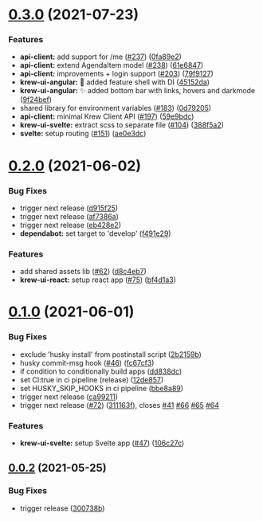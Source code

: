 # [0.3.0](https://github.com/move4mobile/krew-workspace/compare/v0.2.0...v0.3.0) (2021-07-23)


### Features

* **api-client:** add support for /me ([#237](https://github.com/move4mobile/krew-workspace/issues/237)) ([0fa89e2](https://github.com/move4mobile/krew-workspace/commit/0fa89e226e539fadcb598f21144f0ba6bd2d31bd))
* **api-client:** extend AgendaItem model ([#238](https://github.com/move4mobile/krew-workspace/issues/238)) ([61e6847](https://github.com/move4mobile/krew-workspace/commit/61e6847e0a3848535759e897bc0d1c5ef9b43d64))
* **api-client:** improvements + login support  ([#203](https://github.com/move4mobile/krew-workspace/issues/203)) ([79f9127](https://github.com/move4mobile/krew-workspace/commit/79f91273cd82aa7f7b8dd0defc69bba47b46640f))
* **krew-ui-angular:** :construction: added feature shell with DI ([45152da](https://github.com/move4mobile/krew-workspace/commit/45152da718c8cad1835d8410ebb2fce86ba0296c))
* **krew-ui-angular:** :sparkles: added bottom bar with links, hovers and darkmode ([9f24bef](https://github.com/move4mobile/krew-workspace/commit/9f24befef8ec909334dcf0c4c1729297ebb6a442))
* shared library for environment variables ([#183](https://github.com/move4mobile/krew-workspace/issues/183)) ([0d79205](https://github.com/move4mobile/krew-workspace/commit/0d792050cfa84d7603e389738260a33cb2571ed3))
* **api-client:** minimal Krew Client API ([#197](https://github.com/move4mobile/krew-workspace/issues/197)) ([59e9bdc](https://github.com/move4mobile/krew-workspace/commit/59e9bdc6598434b79c253430c76c12b4a675737a))
* **krew-ui-svelte:** extract scss to separate file ([#104](https://github.com/move4mobile/krew-workspace/issues/104)) ([388f5a2](https://github.com/move4mobile/krew-workspace/commit/388f5a24659ec1053eb53a50b13d419813d91a8c))
* **svelte:** setup routing ([#151](https://github.com/move4mobile/krew-workspace/issues/151)) ([ae0e3dc](https://github.com/move4mobile/krew-workspace/commit/ae0e3dc721f3b8571a2d6cfd8913e640d58b1bde))

# [0.2.0](https://github.com/move4mobile/krew-workspace/compare/v0.1.0...v0.2.0) (2021-06-02)


### Bug Fixes

* trigger next release ([d915f25](https://github.com/move4mobile/krew-workspace/commit/d915f25dadce3cc9486747a4be43cfc1c7047b7c))
* trigger next release ([af7386a](https://github.com/move4mobile/krew-workspace/commit/af7386afb2f8169649b22e7caeceb75244ef8e5b))
* trigger next release ([eb428e2](https://github.com/move4mobile/krew-workspace/commit/eb428e2407e42526c07a8a92f4cad88a07575416))
* **dependabot:** set target to 'develop' ([f491e29](https://github.com/move4mobile/krew-workspace/commit/f491e295c19c2511deb33a35f29e517fa049e55b))


### Features

* add shared assets lib ([#62](https://github.com/move4mobile/krew-workspace/issues/62)) ([d8c4eb7](https://github.com/move4mobile/krew-workspace/commit/d8c4eb723f0443a259c69176bf6570c40dca574a))
* **krew-ui-react:** setup react app ([#75](https://github.com/move4mobile/krew-workspace/issues/75)) ([bf4d1a3](https://github.com/move4mobile/krew-workspace/commit/bf4d1a3efebea98c4f3b2b59635185e1ab43dc8d))

# [0.1.0](https://github.com/move4mobile/krew-workspace/compare/v0.0.2...v0.1.0) (2021-06-01)

### Bug Fixes

- exclude 'husky install' from postinstall script ([2b2159b](https://github.com/move4mobile/krew-workspace/commit/2b2159b3f489ff7dfd6f645689305974a93a2e0d))
- husky commit-msg hook ([#46](https://github.com/move4mobile/krew-workspace/issues/46)) ([fc67cf3](https://github.com/move4mobile/krew-workspace/commit/fc67cf36c66375f37018a079118d96b03ddf08a2))
- if condition to conditionally build apps ([dd838dc](https://github.com/move4mobile/krew-workspace/commit/dd838dc557d3c0bb3d566dddfe3b1dda807077ae))
- set CI:true in ci pipeline (release) ([12de857](https://github.com/move4mobile/krew-workspace/commit/12de8574f1cc2c05d77f41fa4e8770e5a29cc987))
- set HUSKY_SKIP_HOOKS in ci pipeline ([bbe8a89](https://github.com/move4mobile/krew-workspace/commit/bbe8a89ad0df06a4d35ba63b2321f2950a550d44))
- trigger next release ([ca99211](https://github.com/move4mobile/krew-workspace/commit/ca99211a589a4915aef64bcc28d29facf3a85cc0))
- trigger next release ([#72](https://github.com/move4mobile/krew-workspace/issues/72)) ([311163f](https://github.com/move4mobile/krew-workspace/commit/311163fd6fdad480f9b08adb5da8a219fc38f239)), closes [#41](https://github.com/move4mobile/krew-workspace/issues/41) [#66](https://github.com/move4mobile/krew-workspace/issues/66) [#65](https://github.com/move4mobile/krew-workspace/issues/65) [#64](https://github.com/move4mobile/krew-workspace/issues/64)

### Features

- **krew-ui-svelte:** setup Svelte app ([#47](https://github.com/move4mobile/krew-workspace/issues/47)) ([106c27c](https://github.com/move4mobile/krew-workspace/commit/106c27c951918518388a8a0b3414f2d3f63dcf74))

## [0.0.2](https://github.com/move4mobile/krew-workspace/compare/v0.0.1...v0.0.2) (2021-05-25)

### Bug Fixes

- trigger release ([300738b](https://github.com/move4mobile/krew-workspace/commit/300738b72283aab56867b38b6e69986cc1bee5ea))
